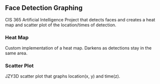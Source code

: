 ## Face Detection Graphing

CIS 365 Artificial Intelligence Project that detects faces and creates
a heat map and scatter plot of the location/times of detection.

### Heat Map

Custom implementation of a heat map.  Darkens as detections stay in the
same area.

### Scatter Plot

JZY3D scatter plot that graphs location(x, y) and time(z).
